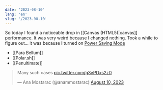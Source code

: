 ```yaml
---
date: '2023-08-10'
lang: 'en'
slug: '/2023-08-10'
---
```


So today I found a noticeable drop in [[Canvas (HTML5)|canvas]] performance. It was very weird because I changed nothing. Took a while to figure out... it was because I turned on [Power Saving Mode](https://blog.google/products/chrome/new-chrome-features-to-save-battery-and-make-browsing-smoother/)

- [[Para Bellum]]
- [[Polar.sh]]
- [[Penultimate]]

<blockquote class="twitter-tweet">

Many such cases <a href="https://t.co/g3vPDxs2zD">pic.twitter.com/g3vPDxs2zD</a>

&mdash; Ana Mostarac (@anammostarac) <a href="https://twitter.com/anammostarac/status/1689441196815642624?ref_src=twsrc%5Etfw">August 10, 2023</a>

</blockquote>
